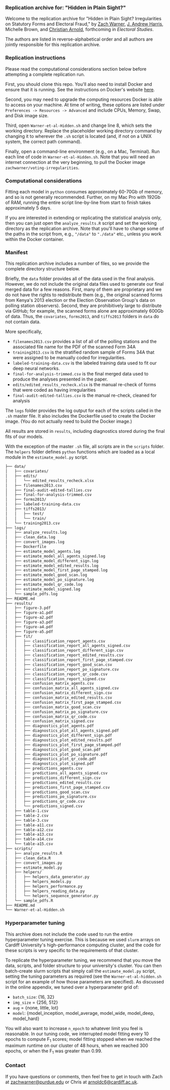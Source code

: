 ### Replication archive for: "Hidden in Plain Sight?"

Welcome to the replication archive for "Hidden in Plain Sight? Irregularities on Statutory Forms and Electoral Fraud," by [Zach Warner](www.zachwarner.net), [J. Andrew Harris](http://www.jandrewharris.org/), Michelle Brown, and [Christian Arnold](http://christianarnold.org/), forthcoming in *Electoral Studies*.

The authors are listed in reverse-alphabetical order and all authors are jointly responsible for this replication archive.

### Replication instructions

Please read the computational considerations section below before attempting a complete replication run.

First, you should clone this repo. You'll also need to install Docker and ensure that it is running. See the instructions on Docker's website [here](https://docs.docker.com/get-docker/).

Second, you may need to upgrade the computing resources Docker is able to access on your machine. At time of writing, these options are listed under `Preferences -> Resources -> Advanced` and include CPUs, Memory, Swap, and Disk image size.

Third, open `Warner-et-al-Hidden.sh` and change line 8, which sets the working directory. Replace the placeholder working directory command by changing it to wherever the `.sh` script is located (and, if not on a UNIX system, the correct path command).

Finally, open a command-line environment (e.g., on a Mac, Terminal). Run each line of code in `Warner-et-al-Hidden.sh`. Note that you will need an internet connection at the very beginning, to pull the Docker image `zachwarner/voting-irregularities`.

### Computational considerations

Fitting each model in `python` consumes approximately 60-70Gb of memory, and so is not generally recommended. Further, on my Mac Pro with 192Gb of RAM, running the entire script line-by-line from start to finish takes approximately 5 days.

If you are interested in extending or replicating the statistical analysis only, then you can just open the `analyze_results.R` script and set the working directory as the replication archive. Note that you'll have to change some of the paths in the script from, e.g., `"/data"` to `"./data"` etc., unless you work within the Docker container.

### Manifest

This replication archive includes a number of files, so we provide the complete directory structure below.

Briefly, the `data` folder provides all of the data used in the final analysis. However, we do not include the original data files used to generate our final merged data for a few reasons. First, many of them are proprietary and we do not have the rights to redistribute them (e.g., the original scanned forms from Kenya's 2013 election or the Election Observation Group's data on polling station observers). Second, they are prohibitively large to distribute via GitHub; for example, the scanned forms alone are approximately 600Gb of data. Thus, the `covariates`, `forms2013`, and `tiffs2013` folders in `data` do not contain data.

More specifically,
- `filenames2013.csv` provides a list of all of the polling stations and the associated file name for the PDF of the scanned Form 34A
- `training2013.csv` is the stratified random sample of Forms 34A that were assigned to be manually coded for irregularities.
- `labeled-training-data.csv` is the labeled training data used to fit our deep neural networks.
- `final-for-analysis-trimmed.csv` is the final merged data used to produce the analyses presented in the paper.
- `edits/edited_results_recheck.xlsx` is the manual re-check of forms that were coded as having irregularities
- `final-audit-edited-tallies.csv` is the manual re-check, cleaned for analysis

The `logs` folder provides the log output for each of the scripts called in the `.sh` master file. It also includes the Dockerfile used to create the Docker image. (You do not actually need to build the Docker image.)

All results are stored in `results`, including diagnostics stored during the final fits of our models.

With the exception of the master `.sh` file, all scripts are in the `scripts` folder. The `helpers` folder defines `python` functions which are loaded as a local module in the `estimate_model.py` script.

```bash
├── data/
│   ├── covariates/
│   ├── edits/
│   │   └── edited_results_recheck.xlsx
│   ├── filenames2013.csv
│   ├── final-audit-edited-tallies.csv
│   ├── final-for-analysis-trimmed.csv
│   ├── forms2013/
│   ├── labeled-training-data.csv
│   ├── tiffs2013/
│   │   ├── test/
│   │   └── train/
│   └── training2013.csv
├── logs/
│   ├── analyze_results.log
│   ├── clean_data.log
│   ├── convert_images.log
│   ├── Dockerfile
│   ├── estimate_model_agents.log
│   ├── estimate_model_all_agents_signed.log
│   ├── estimate_model_different_sign.log
│   ├── estimate_model_edited_results.log
│   ├── estimate_model_first_page_stamped.log
│   ├── estimate_model_good_scan.log
│   ├── estimate_model_po_signature.log
│   ├── estimate_model_qr_code.log
│   ├── estimate_model_signed.log
│   └── sample_pdfs.log
├── README.md
├── results/
│   ├── figure-3.pdf
│   ├── figure-a1.pdf
│   ├── figure-a2.pdf
│   ├── figure-a3.pdf
│   ├── figure-a4.pdf
│   ├── figure-a5.pdf
│   ├── fit/
│   │   ├── classification_report_agents.csv
│   │   ├── classification_report_all_agents_signed.csv
│   │   ├── classification_report_different_sign.csv
│   │   ├── classification_report_edited_results.csv
│   │   ├── classification_report_first_page_stamped.csv
│   │   ├── classification_report_good_scan.csv
│   │   ├── classification_report_po_signature.csv
│   │   ├── classification_report_qr_code.csv
│   │   ├── classification_report_signed.csv
│   │   ├── confusion_matrix_agents.csv
│   │   ├── confusion_matrix_all_agents_signed.csv
│   │   ├── confusion_matrix_different_sign.csv
│   │   ├── confusion_matrix_edited_results.csv
│   │   ├── confusion_matrix_first_page_stamped.csv
│   │   ├── confusion_matrix_good_scan.csv
│   │   ├── confusion_matrix_po_signature.csv
│   │   ├── confusion_matrix_qr_code.csv
│   │   ├── confusion_matrix_signed.csv
│   │   ├── diagnostics_plot_agents.pdf
│   │   ├── diagnostics_plot_all_agents_signed.pdf
│   │   ├── diagnostics_plot_different_sign.pdf
│   │   ├── diagnostics_plot_edited_results.pdf
│   │   ├── diagnostics_plot_first_page_stamped.pdf
│   │   ├── diagnostics_plot_good_scan.pdf
│   │   ├── diagnostics_plot_po_signature.pdf
│   │   ├── diagnostics_plot_qr_code.pdf
│   │   ├── diagnostics_plot_signed.pdf
│   │   ├── predictions_agents.csv
│   │   ├── predictions_all_agents_signed.csv
│   │   ├── predictions_different_sign.csv
│   │   ├── predictions_edited_results.csv
│   │   ├── predictions_first_page_stamped.csv
│   │   ├── predictions_good_scan.csv
│   │   ├── predictions_po_signature.csv
│   │   ├── predictions_qr_code.csv
│   │   └── predictions_signed.csv
│   ├── table-1.csv
│   ├── table-2.csv
│   ├── table-3.csv
│   ├── table-a11.csv
│   ├── table-a12.csv
│   ├── table-a13.csv
│   ├── table-a14.csv
│   └── table-a15.csv
├── scripts/
│   ├── analyze_results.R
│   ├── clean_data.R
│   ├── convert_images.py
│   ├── estimate_model.py
│   ├── helpers/
│   │   ├── helpers_data_generator.py
│   │   ├── helpers_models.py
│   │   ├── helpers_performance.py
│   │   ├── helpers_reading_data.py
│   │   └── helpers_sequence_generator.py
│   └── sample_pdfs.R
├── README.md
└── Warner-et-al-Hidden.sh
```

### Hyperparameter tuning

This archive does not include the code used to run the entire hyperparameter tuning exercise. This is because we used `slurm` arrays on Cardiff University's high-performance computing cluster, and the code for these scripts is very specific to the requirements of that cluster.

To replicate the hyperparameter tuning, we recommend that you move the data, scripts, and folder structure to your university's cluster. You can then batch-create slurm scripts that simply call the `estimate_model.py` script, setting the tuning parameters as required (see the `Warner-et-al-hidden.sh` script for an example of how those parameters are specified). As discussed in the online appendix, we tuned over a hyperparameter grid of:

- `batch_size`: {16, 32}
- `img_size` = {256, 512}
- `aug` = {none, little, lot}
- `model`: {model_inception, model_average, model_wide, model_deep, model_hard}

You will also want to increase `n_epoch` to whatever limit you feel is reasonable. In our tuning code, we interrupted model fitting every 10 epochs to compute F<sub>1</sub> scores; model fitting stopped when we reached the maximum runtime on our cluster of 48 hours, when we reached 300 epochs, or when the F<sub>1</sub> was greater than 0.99.

### Contact

If you have questions or comments, then feel free to get in touch with Zach at [zachwarner@purdue.edu](mailto:zachwarner@purdue.edu) or Chris at [arnoldc6@cardiff.ac.uk](mailto:arnoldc6@cardiff.ac.uk).
